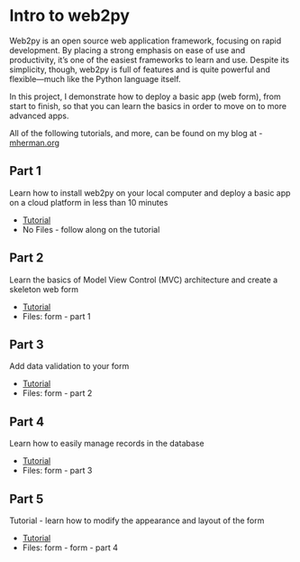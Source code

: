 Intro to web2py
==============

Web2py is an open source web application framework, focusing on rapid development. By placing a strong emphasis on ease of use and productivity, it’s one of the easiest frameworks to learn and use. 
Despite its simplicity, though, web2py is full of features and is quite powerful and flexible—much like the Python language itself.

In this project, I demonstrate how to deploy a basic app (web form), from start to finish, so that you can learn the basics in order to move on to more advanced apps. 

All of the following tutorials, and more, can be found on my blog at - <a href="http://www.mherman.org/" target="_blank">mherman.org</a>

Part 1
------

Learn how to install web2py on your local computer and deploy a basic app on a cloud platform in less than 10 minutes
- <a href="http://www.mherman.org/crash-course-in-web2py-part-1/" target="_blank">Tutorial</a>
- No Files - follow along on the tutorial

Part 2
------

Learn the basics of Model View Control (MVC) architecture and create a skeleton web form
- <a href="http://www.mherman.org/crash-course-in-web2py-part-2-web-forms/" target="_blank">Tutorial</a>
- Files: form - part 1

Part 3
------

Add data validation to your form
- <a href="http://www.mherman.org/crash-course-in-web2py-part-3-form-validation/" target="_blank">Tutorial</a>
- Files: form - part 2

Part 4
------

Learn how to easily manage records in the database
- <a href="http://www.mherman.org/crash-course-in-web2py-part-4-managing-form-records/" target="_blank">Tutorial</a>
- Files: form - part 3

Part 5
------

Tutorial - learn how to modify the appearance and layout of the form
- <a href="http://www.mherman.org/crash-course-in-web2py-part-5-modifying-the-appearance-and-deploying-the-web-form/" target="_blank">Tutorial</a>
- Files: form - form - part 4



